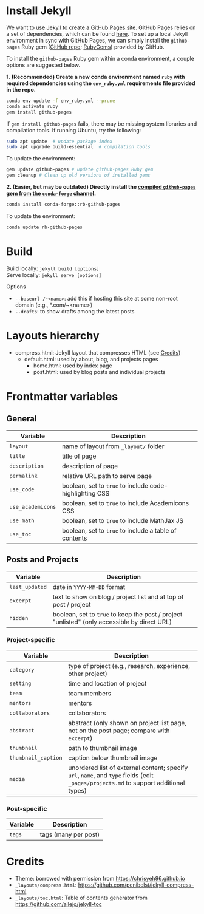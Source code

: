 # Install Jekyll

We want to [use Jekyll to create a GitHub Pages site](https://docs.github.com/en/free-pro-team@latest/github/working-with-github-pages/setting-up-a-github-pages-site-with-jekyll). GitHub Pages relies on a set of dependencies, which can be found [here](https://pages.github.com/versions/). To set up a local Jekyll environment in sync with GitHub Pages, we can simply install the `github-pages` Ruby gem ([GitHub repo](https://github.com/github/pages-gem); [RubyGems](https://rubygems.org/gems/github-pages)) provided by GitHub.

To install the `github-pages` Ruby gem within a conda environment, a couple options are suggested below.

**1. (Recommended) Create a new conda environment named `ruby` with required dependencies using the `env_ruby.yml` requirements file provided in the repo.**

```bash
conda env update -f env_ruby.yml --prune
conda activate ruby
gem install github-pages
```

If `gem install github-pages` fails, there may be missing system libraries and compilation tools. If running Ubuntu, try the following:

```bash
sudo apt update  # update package index
sudo apt upgrade build-essential  # compilation tools
```

To update the environment:

```bash
gem update github-pages # update github-pages Ruby gem
gem cleanup # Clean up old versions of installed gems
```

**2. (Easier, but may be outdated) Directly install the [compiled `github-pages` gem from the `conda-forge` channel](https://anaconda.org/conda-forge/rb-github-pages).**

```bash
conda install conda-forge::rb-github-pages
```

To update the environment:

```bash
conda update rb-github-pages
```

# Build

Build locally: `jekyll build [options]`  
Serve locally: `jekyll serve [options]`

Options
- `--baseurl /~<name>`: add this if hosting this site at some non-root domain (e.g., *.com/~\<name\>)
- `--drafts`: to show drafts among the latest posts

# Layouts hierarchy

- compress.html: Jekyll layout that compresses HTML (see [Credits](#Credits))
  - default.html: used by about, blog, and projects pages
    - home.html: used by index page
    - post.html: used by blog posts and individual projects

# Frontmatter variables

## General

Variable            | Description
------------------- | -----------
`layout`            | name of layout from `_layout/` folder
`title`             | title of page
`description`       | description of page
`permalink`         | relative URL path to serve page
`use_code`          | boolean, set to `true` to include code-highlighting CSS
`use_academicons`   | boolean, set to `true` to include Academicons CSS
`use_math`          | boolean, set to `true` to include MathJax JS
`use_toc`           | boolean, set to `true` to include a table of contents

## Posts and Projects

Variable            | Description
------------------- | -----------
`last_updated`      | date in `YYYY-MM-DD` format
`excerpt`           | text to show on blog / project list and at top of post / project
`hidden`            | boolean, set to `true` to keep the post / project "unlisted" (only accessible by direct URL)

### Project-specific

Variable            | Description
------------------- | -----------
`category`          | type of project (e.g., research, experience, other project)
`setting`           | time and location of project
`team`              | team members
`mentors`           | mentors
`collaborators`     | collaborators
`abstract`          | abstract (only shown on project list page, not on the post page; compare with `excerpt`)
`thumbnail`         | path to thumbnail image
`thumbnail_caption` | caption below thumbnail image
`media`             | unordered list of external content; specify `url`, `name`, and `type` fields (edit `_pages/projects.md` to support additional types)

### Post-specific

Variable            | Description
------------------- | -----------
`tags`              | tags (many per post)

# Credits

- Theme: borrowed with permission from https://chrisyeh96.github.io
- `_layouts/compress.html`: https://github.com/penibelst/jekyll-compress-html
- `_layouts/toc.html`: Table of contents generator from https://github.com/allejo/jekyll-toc